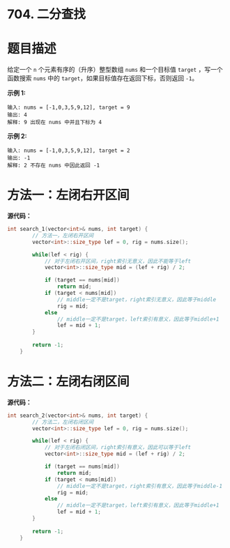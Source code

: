 # 704. 二分查找



# 题目描述



给定一个 `n` 个元素有序的（升序）整型数组 `nums` 和一个目标值 `target` ，写一个函数搜索 `nums` 中的 `target`，如果目标值存在返回下标，否则返回 `-1`。


**示例 1:**

```
输入: nums = [-1,0,3,5,9,12], target = 9
输出: 4
解释: 9 出现在 nums 中并且下标为 4
```

**示例 2:**

```
输入: nums = [-1,0,3,5,9,12], target = 2
输出: -1
解释: 2 不存在 nums 中因此返回 -1
```

 

# 方法一：左闭右开区间



**源代码：**

```cpp
int search_1(vector<int>& nums, int target) {
        // 方法一，左闭右开区间
        vector<int>::size_type lef = 0, rig = nums.size();

        while(lef < rig) {
            // 对于左闭右开区间，right索引无意义，因此不能等于left
            vector<int>::size_type mid = (lef + rig) / 2;

            if (target == nums[mid])
                return mid;
            if (target < nums[mid])
                // middle一定不是target，right索引无意义，因此等于middle
                rig = mid;
            else
                // middle一定不是target，left索引有意义，因此等于middle+1
                lef = mid + 1;
        }
        
        return -1;
    }
```



# 方法二：左闭右闭区间



**源代码：**

```cpp
int search_2(vector<int>& nums, int target) {
        // 方法二，左闭右闭区间
        vector<int>::size_type lef = 0, rig = nums.size();

        while(lef < rig) {
            // 对于左闭右闭区间，right索引有意义，因此可以等于left
            vector<int>::size_type mid = (lef + rig) / 2;

            if (target == nums[mid])
                return mid;
            if (target < nums[mid])
                // middle一定不是target，right索引有意义，因此等于middle-1
                rig = mid;
            else
                // middle一定不是target，left索引有意义，因此等于middle+1
                lef = mid + 1;
        }
        
        return -1;
    }
```

